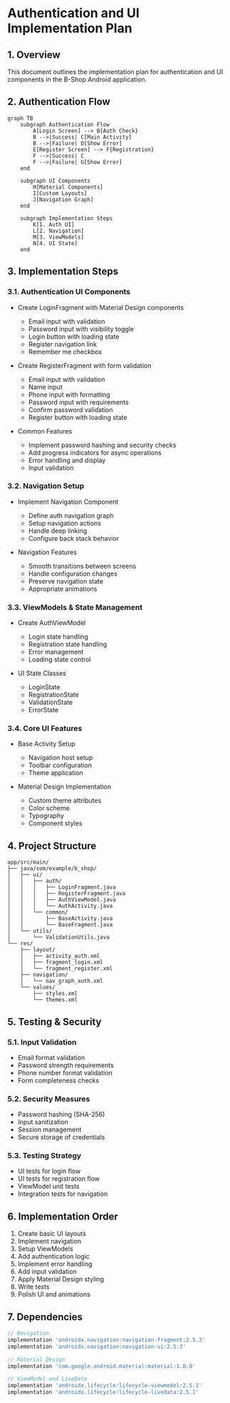 # Authentication and UI Implementation Plan

## 1. Overview

This document outlines the implementation plan for authentication and UI components in the B-Shop Android application.

## 2. Authentication Flow

```mermaid
graph TB
    subgraph Authentication Flow
        A[Login Screen] --> B{Auth Check}
        B -->|Success| C[Main Activity]
        B -->|Failure| D[Show Error]
        E[Register Screen] --> F{Registration}
        F -->|Success| C
        F -->|Failure| G[Show Error]
    end

    subgraph UI Components
        H[Material Components]
        I[Custom Layouts]
        J[Navigation Graph]
    end

    subgraph Implementation Steps
        K[1. Auth UI]
        L[2. Navigation]
        M[3. ViewModels]
        N[4. UI State]
    end
```

## 3. Implementation Steps

### 3.1. Authentication UI Components

- Create LoginFragment with Material Design components
  - Email input with validation
  - Password input with visibility toggle
  - Login button with loading state
  - Register navigation link
  - Remember me checkbox
  
- Create RegisterFragment with form validation
  - Email input with validation
  - Name input
  - Phone input with formatting
  - Password input with requirements
  - Confirm password validation
  - Register button with loading state
  
- Common Features
  - Implement password hashing and security checks
  - Add progress indicators for async operations
  - Error handling and display
  - Input validation

### 3.2. Navigation Setup

- Implement Navigation Component
  - Define auth navigation graph
  - Setup navigation actions
  - Handle deep linking
  - Configure back stack behavior
  
- Navigation Features
  - Smooth transitions between screens
  - Handle configuration changes
  - Preserve navigation state
  - Appropriate animations

### 3.3. ViewModels & State Management

- Create AuthViewModel
  - Login state handling
  - Registration state handling
  - Error management
  - Loading state control
  
- UI State Classes
  - LoginState
  - RegistrationState
  - ValidationState
  - ErrorState

### 3.4. Core UI Features

- Base Activity Setup
  - Navigation host setup
  - Toolbar configuration
  - Theme application
  
- Material Design Implementation
  - Custom theme attributes
  - Color scheme
  - Typography
  - Component styles

## 4. Project Structure

```
app/src/main/
├── java/com/example/b_shop/
│   ├── ui/
│   │   ├── auth/
│   │   │   ├── LoginFragment.java
│   │   │   ├── RegisterFragment.java
│   │   │   ├── AuthViewModel.java
│   │   │   └── AuthActivity.java
│   │   └── common/
│   │       ├── BaseActivity.java
│   │       └── BaseFragment.java
│   └── utils/
│       └── ValidationUtils.java
└── res/
    ├── layout/
    │   ├── activity_auth.xml
    │   ├── fragment_login.xml
    │   └── fragment_register.xml
    ├── navigation/
    │   └── nav_graph_auth.xml
    └── values/
        ├── styles.xml
        └── themes.xml
```

## 5. Testing & Security

### 5.1. Input Validation
- Email format validation
- Password strength requirements
- Phone number format validation
- Form completeness checks

### 5.2. Security Measures
- Password hashing (SHA-256)
- Input sanitization
- Session management
- Secure storage of credentials

### 5.3. Testing Strategy
- UI tests for login flow
- UI tests for registration flow
- ViewModel unit tests
- Integration tests for navigation

## 6. Implementation Order

1. Create basic UI layouts
2. Implement navigation
3. Setup ViewModels
4. Add authentication logic
5. Implement error handling
6. Add input validation
7. Apply Material Design styling
8. Write tests
9. Polish UI and animations

## 7. Dependencies

```gradle
// Navigation
implementation 'androidx.navigation:navigation-fragment:2.5.3'
implementation 'androidx.navigation:navigation-ui:2.5.3'

// Material Design
implementation 'com.google.android.material:material:1.8.0'

// ViewModel and LiveData
implementation 'androidx.lifecycle:lifecycle-viewmodel:2.5.1'
implementation 'androidx.lifecycle:lifecycle-livedata:2.5.1'